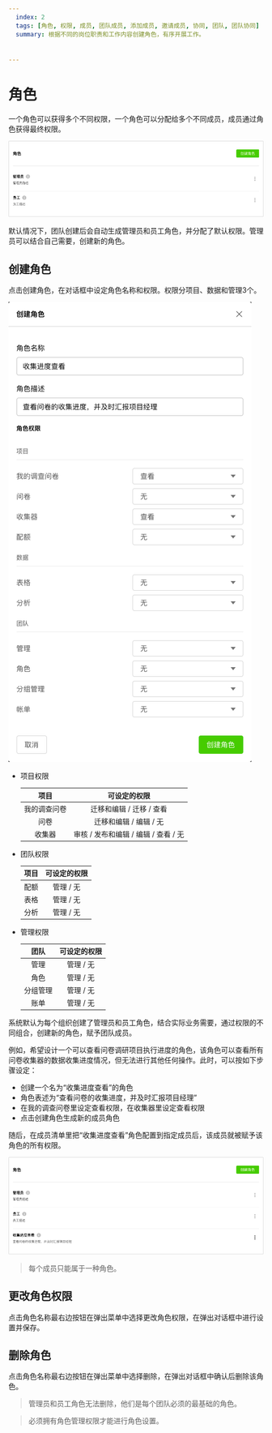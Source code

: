 ```yaml
---
  index: 2
  tags: [角色, 权限, 成员, 团队成员, 添加成员, 邀请成员, 协同, 团队, 团队协同]
  summary: 根据不同的岗位职责和工作内容创建角色，有序开展工作。


---
```


# 角色

一个角色可以获得多个不同权限，一个角色可以分配给多个不同成员，成员通过角色获得最终权限。

<img src='../assets/02teamAdministration/02role/role.png'>

默认情况下，团队创建后会自动生成管理员和员工角色，并分配了默认权限。管理员可以结合自己需要，创建新的角色。

## 创建角色

点击创建角色，在对话框中设定角色名称和权限。权限分项目、数据和管理3个。

<img src='../assets/02teamAdministration/02role/roleConfig.png'>

+ 项目权限

  | 项目 |可设定的权限|
  |:---:|:--------:|
  |我的调查问卷|迁移和编辑 / 迁移 / 查看|
  |问卷|迁移和编辑 / 编辑 / 无|
  |收集器|审核 / 发布和编辑 / 编辑 / 查看 / 无|

+ 团队权限

  | 项目 |可设定的权限|
  |:---:|:--------:|  
  |配额|管理 / 无|
  |表格|管理 / 无|
  |分析|管理 / 无|

+ 管理权限
  
  | 团队 |可设定的权限|
  |:---:|:--------:|
  |管理|管理 / 无|
  |角色|管理 / 无|
  |分组管理|管理 / 无|
  |账单|管理 / 无|

系统默认为每个组织创建了管理员和员工角色，结合实际业务需要，通过权限的不同组合，创建新的角色，赋予团队成员。

例如，希望设计一个可以查看问卷调研项目执行进度的角色，该角色可以查看所有问卷收集器的数据收集进度情况，但无法进行其他任何操作。此时，可以按如下步骤设定：

+ 创建一个名为“收集进度查看”的角色
+ 角色表述为“查看问卷的收集进度，并及时汇报项目经理”
+ 在我的调查问卷里设定查看权限，在收集器里设定查看权限
+ 点击创建角色生成新的成员角色

随后，在成员清单里把“收集进度查看”角色配置到指定成员后，该成员就被赋予该角色的所有权限。

<img src='../assets/02teamAdministration/02role/newRole.png'>

> 每个成员只能属于一种角色。

## 更改角色权限

点击角色名称最右边按钮在弹出菜单中选择更改角色权限，在弹出对话框中进行设置并保存。

## 删除角色

点击角色名称最右边按钮在弹出菜单中选择删除，在弹出对话框中确认后删除该角色。

> 管理员和员工角色无法删除，他们是每个团队必须的最基础的角色。

> 必须拥有角色管理权限才能进行角色设置。
